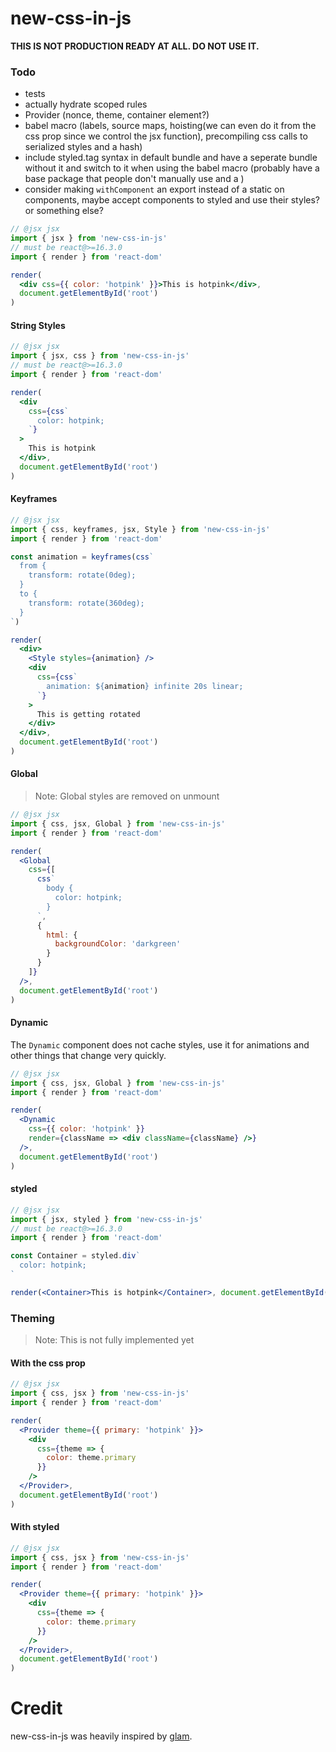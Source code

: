 # new-css-in-js

**THIS IS NOT PRODUCTION READY AT ALL. DO NOT USE IT.**

### Todo

* tests
* actually hydrate scoped rules
* Provider (nonce, theme, container element?)
* babel macro (labels, source maps, hoisting(we can even do it from the css prop since we control the jsx function), precompiling css calls to serialized styles and a hash)
* include styled.tag syntax in default bundle and have a seperate bundle without it and switch to it when using the babel macro (probably have a base package that people don't manually use and a )
* consider making `withComponent` an export instead of a static on components, maybe accept components to styled and use their styles? or something else?

```jsx
// @jsx jsx
import { jsx } from 'new-css-in-js'
// must be react@>=16.3.0
import { render } from 'react-dom'

render(
  <div css={{ color: 'hotpink' }}>This is hotpink</div>,
  document.getElementById('root')
)
```

#### String Styles

```jsx
// @jsx jsx
import { jsx, css } from 'new-css-in-js'
// must be react@>=16.3.0
import { render } from 'react-dom'

render(
  <div
    css={css`
      color: hotpink;
    `}
  >
    This is hotpink
  </div>,
  document.getElementById('root')
)
```

#### Keyframes

```jsx
// @jsx jsx
import { css, keyframes, jsx, Style } from 'new-css-in-js'
import { render } from 'react-dom'

const animation = keyframes(css`
  from {
    transform: rotate(0deg);
  }
  to {
    transform: rotate(360deg);
  }
`)

render(
  <div>
    <Style styles={animation} />
    <div
      css={css`
        animation: ${animation} infinite 20s linear;
      `}
    >
      This is getting rotated
    </div>
  </div>,
  document.getElementById('root')
)
```

#### Global

> Note: Global styles are removed on unmount

```jsx
// @jsx jsx
import { css, jsx, Global } from 'new-css-in-js'
import { render } from 'react-dom'

render(
  <Global
    css={[
      css`
        body {
          color: hotpink;
        }
      `,
      {
        html: {
          backgroundColor: 'darkgreen'
        }
      }
    ]}
  />,
  document.getElementById('root')
)
```

#### Dynamic

The `Dynamic` component does not cache styles, use it for animations and other things that change very quickly.

```jsx
// @jsx jsx
import { css, jsx, Global } from 'new-css-in-js'
import { render } from 'react-dom'

render(
  <Dynamic
    css={{ color: 'hotpink' }}
    render={className => <div className={className} />}
  />,
  document.getElementById('root')
)
```

#### styled

```jsx
// @jsx jsx
import { jsx, styled } from 'new-css-in-js'
// must be react@>=16.3.0
import { render } from 'react-dom'

const Container = styled.div`
  color: hotpink;
`

render(<Container>This is hotpink</Container>, document.getElementById('root'))
```

### Theming

> Note: This is not fully implemented yet

#### With the css prop

```jsx
// @jsx jsx
import { css, jsx } from 'new-css-in-js'
import { render } from 'react-dom'

render(
  <Provider theme={{ primary: 'hotpink' }}>
    <div
      css={theme => {
        color: theme.primary
      }}
    />
  </Provider>,
  document.getElementById('root')
)
```

#### With styled

```jsx
// @jsx jsx
import { css, jsx } from 'new-css-in-js'
import { render } from 'react-dom'

render(
  <Provider theme={{ primary: 'hotpink' }}>
    <div
      css={theme => {
        color: theme.primary
      }}
    />
  </Provider>,
  document.getElementById('root')
)
```

# Credit

new-css-in-js was heavily inspired by [glam](https://github.com/threepointone/glam).
